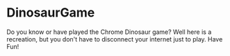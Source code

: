 # DinosaurGame
Do you know or have played the Chrome Dinosaur game? Well here is a recreation, but you don't have to disconnect your internet just to play. Have Fun!
